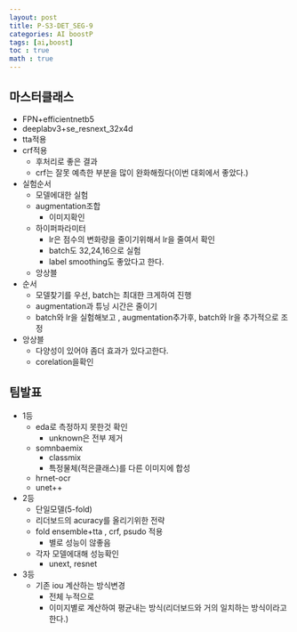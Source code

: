 ```yaml
---
layout: post
title: P-S3-DET_SEG-9
categories: AI boostP
tags: [ai,boost]
toc : true
math : true
---
```


## 마스터클래스
- FPN+efficientnetb5
- deeplabv3+se_resnext_32x4d
- tta적용
- crf적용
  - 후처리로 좋은 결과
  - crf는 잘못 예측한 부분을 많이 완화해줬다(이번 대회에서 좋았다.)
- 실험순서
  - 모델에대한 실험
  - augmentation조합
    - 이미지확인
  - 하이퍼파라미터
    - lr은 점수의 변화량을 줄이기위해서 lr을 줄여서 확인
    - batch도 32,24,16으로 실험
    - label smoothing도 좋았다고 한다.
  - 앙상블
- 순서
  - 모델찾기를 우선, batch는 최대한 크게하여 진행
  - augmentation과 튜닝 시간은 줄이기
  - batch와 lr을 실험해보고 , augmentation추가후, batch와 lr을 추가적으로 조정
- 앙상블  
  - 다양성이 있어야 좀더 효과가 있다고한다.
  - corelation을확인


## 팀발표
- 1등
  - eda로 측정하지 못한것 확인
    - unknown은 전부 제거
  - somnbaemix
    - classmix
    - 특정물체(적은클래스)를 다른 이미지에 합성
  - hrnet-ocr
  - unet++
- 2등
  - 단일모델(5-fold)
  - 리더보드의 acuracy를 올리기위한 전략
  - fold ensemble+tta , crf, psudo 적용
    - 별로 성능이 않좋음
  - 각자 모델에대해 성능확인
    - unext, resnet
- 3등
  - 기존 iou 계산하는 방식변경
    - 전체 누적으로 
    - 이미지별로 계산하여 평균내는 방식(리더보드와 거의 일치하는 방식이라고 한다.)




